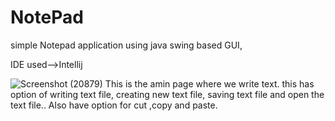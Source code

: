 # NotePad
simple Notepad  application using java swing based GUI,

IDE used-->Intellij



![Screenshot (20879)](https://user-images.githubusercontent.com/43317384/221343761-837cef09-bde5-40ee-9c6b-77f4b6caac02.png)
This is the amin page where we write text.
this has option of writing text file, creating new text file, saving text file and open the text file..
Also have option for cut ,copy and paste.

